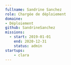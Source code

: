 ```yaml
---
fullname: Sandrine Sanchez
role: Chargée de déploiement
domaine: 
- Déploiement
github: SandrineSanchez
missions:
  - start: 2019-01-01
    end: 2020-12-31
    status: admin
startups: 
    - clara
---
```

